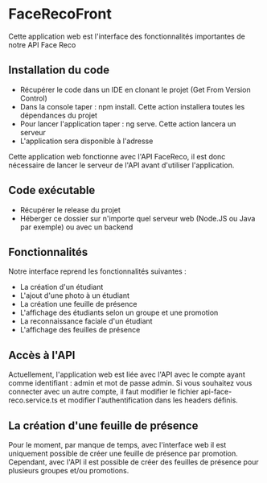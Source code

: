 # FaceRecoFront

Cette application web est l'interface des fonctionnalités importantes de notre API Face Reco

## Installation du code
* Récupérer le code dans un IDE en clonant le projet (Get From Version Control)
* Dans la console taper : npm install. Cette action installera toutes les dépendances du projet
* Pour lancer l'application taper : ng serve. Cette action lancera un serveur
* L'application sera disponible à l'adresse 

Cette application web fonctionne avec l'API FaceReco, il est donc nécessaire de lancer le serveur de l'API avant d'utiliser l'application.

## Code exécutable

* Récupérer le release du projet
* Héberger ce dossier sur n'importe quel serveur web (Node.JS ou Java par exemple) ou avec un backend


## Fonctionnalités

Notre interface reprend les fonctionnalités suivantes :

* La création d'un étudiant
* L'ajout d'une photo à un étudiant
* La création une feuille de présence
* L'affichage des étudiants selon un groupe et une promotion
* La reconnaissance faciale d'un étudiant
* L'affichage des feuilles de présence


## Accès à l'API 

Actuellement, l'application web est liée avec l'API avec le compte ayant comme identifiant : admin et mot de passe admin.
Si vous souhaitez vous connecter avec un autre compte, il faut modifier le fichier api-face-reco.service.ts et modifier l'authentification dans les headers définis.

## La création d'une feuille de présence

Pour le moment, par manque de temps, avec l'interface web il est uniquement possible de créer une feuille de présence par promotion. Cependant, avec l'API il est possible de créer des feuilles de présence pour plusieurs groupes et/ou promotions.
